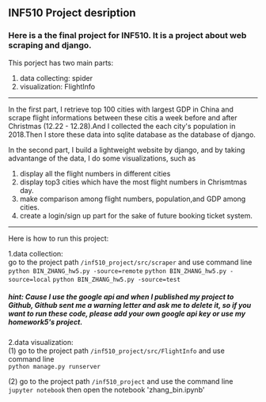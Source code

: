 ## INF510 Project desription

### Here is a the final project for INF510. It is a project about web scraping and django.

This porject has two main parts:
1. data collecting: spider
2. visualization: FlightInfo


***

In the first part, I retrieve top 100 cities with largest GDP in China and scrape flight  informations between these citis a week before and after Christmas (12.22 - 12.28).And I collected the each city's population in 2018.Then I store these data into sqlite database as the database of django.


In the second part, I build a lightweight website by django, and by taking advantange of the data, I do some visualizations, such as
1. display all the flight numbers in different cities
2. display top3 cities which have the most flight numbers in Chrismtmas day.
3. make comparison among flight numbers, population,and  GDP among cities.
4. create a login/sign up part for the sake of future booking ticket system.

***

Here is how to run this project:

1.data collection:<br>
go to the project path `/inf510_project/src/scraper`  and use command line <br>
`python BIN_ZHANG_hw5.py -source=remote`
`python BIN_ZHANG_hw5.py -source=local`
`python BIN_ZHANG_hw5.py -source=test`

##### hint:  Cause I use the google api and when I published my project to Github, Github sent me a warning letter and ask me to delete it, so if you want to run these code, please add your own google api key or use my homework5's project. 
 
2.data visualization:<br>
(1) go to the project path `/inf510_project/src/FlightInfo`  and use command line <br>
`python manage.py runserver`

(2) go to the project path `/inf510_project` and use the command line <br>
`jupyter notebook`
then open the notebook 'zhang_bin.ipynb' 
